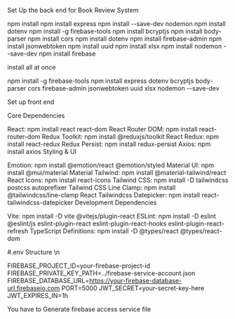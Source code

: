 Set Up the back end for Book Review System

npm install
npm install express
npm install --save-dev nodemon
npm install dotenv
npm install -g firebase-tools
npm install bcryptjs 
npm install body-parser 
npm install cors 
npm install dotenv 
npm install firebase-admin 
npm install jsonwebtoken 
npm install uuid 
npm install xlsx 
npm install nodemon --save-dev
npm install firebase

install all at once

npm install -g firebase-tools
npm install express dotenv bcryptjs body-parser cors firebase-admin jsonwebtoken uuid xlsx nodemon --save-dev

Set up front end

Core Dependencies

React: npm install react react-dom
React Router DOM: npm install react-router-dom
Redux Toolkit: npm install @reduxjs/toolkit
React Redux: npm install react-redux
Redux Persist: npm install redux-persist
Axios: npm install axios
Styling & UI

Emotion: npm install @emotion/react @emotion/styled
Material UI: npm install @mui/material
Material Tailwind: npm install @material-tailwind/react
React Icons: npm install react-icons
Tailwind CSS: npm install -D tailwindcss postcss autoprefixer
Tailwind CSS Line Clamp: npm install @tailwindcss/line-clamp
React Tailwindcss Datepicker: npm install react-tailwindcss-datepicker
Development Dependencies

Vite: npm install -D vite @vitejs/plugin-react
ESLint: npm install -D eslint @eslint/js eslint-plugin-react eslint-plugin-react-hooks eslint-plugin-react-refresh
TypeScript Definitions: npm install -D @types/react @types/react-dom

#.env Structure \n

FIREBASE_PROJECT_ID=your-firebase-project-id
FIREBASE_PRIVATE_KEY_PATH=../firebase-service-account.json
FIREBASE_DATABASE_URL=https://your-firebase-database-url.firebaseio.com
PORT=5000
JWT_SECRET=your-secret-key-here
JWT_EXPIRES_IN=1h


You have to Generate firebase access service file

